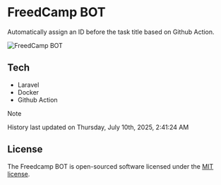 # FreedCamp BOT

Automatically assign an ID before the task title based on Github Action.

![FreedCamp BOT](https://repository-images.githubusercontent.com/737932867/7d34798b-2680-471c-b089-a78a718d3d6a)

## Tech

- Laravel
- Docker
- Github Action

> [!NOTE]  
> History last updated on Thursday, July 10th, 2025, 2:41:24 AM

## License

The Freedcamp BOT is open-sourced software licensed under the [MIT license](https://opensource.org/licenses/MIT).
